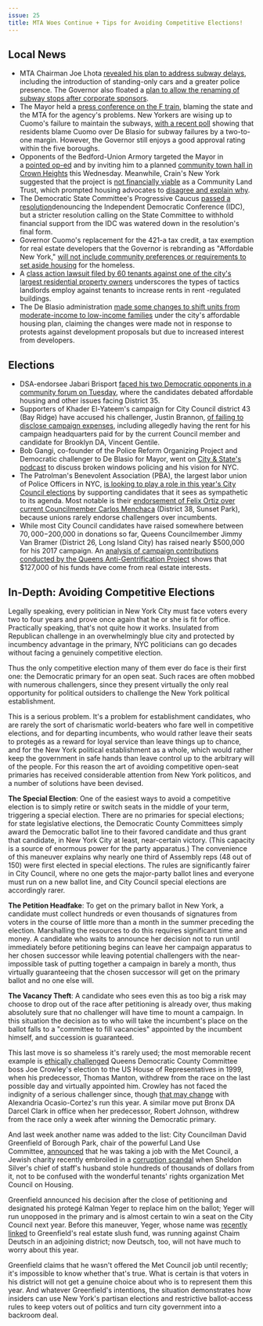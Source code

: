 ```yaml
---
issue: 25
title: MTA Woes Continue + Tips for Avoiding Competitive Elections!
---
```


## Local News
* MTA Chairman Joe Lhota [revealed his plan to address subway delays](http://gothamist.com/2017/07/25/mta_subway_action_plan.php), including the introduction of standing-only cars and a greater police presence. The Governor also floated a [plan to allow the renaming of subway stops after corporate sponsors](http://www.amny.com/transit/mta-subway-stations-could-be-renamed-after-companies-who-fund-improvements-cuomo-says-1.13847108).
* The Mayor held a [press conference on the F train](http://www.nydailynews.com/news/politics/de-blasio-rides-f-train-cuomo-responsible-subways-article-1.3349571), blaming the state and the MTA for the agency's problems. New Yorkers are wising up to Cuomo's failure to maintain the subways, [with a recent poll](https://poll.qu.edu/new-york-city/release-detail?ReleaseID=2474) showing that residents blame Cuomo over De Blasio for subway failures by a two-to-one margin. However, the Governor still enjoys a good approval rating within the five boroughs.
* Opponents of the Bedford-Union Armory targeted the Mayor in a [pointed op-ed](http://www.kingscountypolitics.com/mayor-de-blasio-touch-crown-heights-reality/) and by inviting him to a planned [community town hall in Crown Heights](https://www.facebook.com/events/1860279350955319/1860427417607179/?acontext=%7B%22ref%22%3A%2229%22%2C%22ref_notif_type%22%3A%22admin_plan_mall_activity%22%2C%22action_history%22%3A%22null%22%7D&notif_t=admin_plan_mall_activity&notif_id=1501189219890529) this Wednesday. Meanwhile, Crain's New York suggested that the project is [not financially viable](http://www.crainsnewyork.com/article/20170721/REAL_ESTATE/170729980) as a Community Land Trust, which prompted housing advocates to [disagree and explain why](http://www.crainsnewyork.com/article/20170726/OPINION/170729914/housing-advocates-fact-check-our-fact-check).
* ​The Democratic State Committee's Progressive Caucus [passed a resolution](http://www.politico.com/states/new-york/albany/story/2017/07/25/democratic-state-committee-asks-senate-democrats-to-unify-113599)denouncing the Independent Democratic Conference (IDC), but a stricter resolution calling on the State Committee to withhold financial support from the IDC was watered down in the resolution's final form.
* Governor Cuomo's replacement for the 421-a tax credit, a tax exemption for real estate developers that the Governor is rebranding as "Affordable New York," [will not include community preferences or requirements to set aside housing](http://gothamist.com/2017/07/26/new_421-a_program_ditches_community.php) for the homeless.
* A [class action lawsuit filed by 60 tenants against one of the city's largest residential property owners](https://www.nytimes.com/2017/07/25/nyregion/landlord-raised-rents-for-renovations-never-done-lawsuit-says.html) underscores the types of tactics landlords employ against tenants to increase rents in rent -regulated buildings.
* The De Blasio administration [made some changes to shift units from moderate-income to low-income families](http://www.politico.com/states/new-york/city-hall/story/2017/07/24/in-election-year-de-blasio-revamps-housing-plan-to-appeal-to-more-low-income-new-yorkers-113589) under the city's affordable housing plan, claiming the changes were made not in response to protests against development proposals but due to increased interest from developers.

## Elections
* DSA-endorsee Jabari Brisport [faced his two Democratic opponents in a community forum on Tuesday](http://www.kingscountypolitics.com/cumbo-fox-trade-barbs-35th-district-city-council-race-grows-contentious/), where the candidates debated affordable housing and other issues facing District 35.
* Supporters of Khader El-Yateem's campaign for City Council district 43 (Bay Ridge) have accused his challenger, Justin Brannon, [of failing to disclose campaign expenses](http://observer.com/2017/07/brooklyn-city-council-candidate-campaign-finance-board/), including allegedly having the rent for his campaign headquarters paid for by the current Council member and candidate for Brooklyn DA, Vincent Gentile.
* Bob Gangi, co-founder of the Police Reform Organizing Project and Democratic challenger to De Blasio for Mayor, went on [City & State's podcast](http://cityandstateny.com/articles/opinion/the-slant-podcast/bob-gangi-on-bill-de-blasio-broken-windows-broken-promises.html) to discuss broken windows policing and his vision for NYC.
* The Patrolman's Benevolent Association (PBA), the largest labor union of Police Officers in NYC, [is looking to play a role in this year's City Council elections](http://www.cetusnews.com/news/Police-Union-Seeks-Role-in-City-Council-Elections.H1gBEbLQLW.html) by supporting candidates that it sees as sympathetic to its agenda. Most notable is their [endorsement of Felix Ortiz over current Councilmember Carlos Menchaca](http://www.brooklyndaily.com/stories/2017/30/pl-party-line-2017-07-28-bk.html) (District 38, Sunset Park), because unions rarely endorse challengers over incumbents.
* While most City Council candidates have raised somewhere between $70,000-$200,000 in donations so far, Queens Councilmember Jimmy Van Bramer (District 26, Long Island City) has raised nearly $500,000 for his 2017 campaign. An [analysis of campaign contributions conducted by the Queens Anti-Gentrification Project](https://queensantigentrification.org/2017/07/25/van-bramers-big-real-estate-problem/) shows that $127,000 of his funds have come from real estate interests.

## In-Depth: Avoiding Competitive Elections
Legally speaking, every politician in New York City must face voters every two to four years and prove once again that he or she is fit for office. Practically speaking, that's not quite how it works. Insulated from Republican challenge in an overwhelmingly blue city and protected by incumbency advantage in the primary, NYC politicians can go decades without facing a genuinely competitive election.

Thus the only competitive election many of them ever do face is their first one: the Democratic primary for an open seat. Such races are often mobbed with numerous challengers, since they present virtually the only real opportunity for political outsiders to challenge the New York political establishment.

This is a serious problem. It's a problem for establishment candidates, who are rarely the sort of charismatic world-beaters who fare well in competitive elections, and for departing incumbents, who would rather leave their seats to protegés as a reward for loyal service than leave things up to chance, and for the New York political establishment as a whole, which would rather keep the government in safe hands than leave control up to the arbitrary will of the people. For this reason the art of avoiding competitive open-seat primaries has received considerable attention from New York politicos, and a number of solutions have been devised.

**The Special Election**: One of the easiest ways to avoid a competitive election is to simply retire or switch seats in the middle of your term, triggering a special election. There are no primaries for special elections; for state legislative elections, the Democratic County Committees simply award the Democratic ballot line to their favored candidate and thus grant that candidate, in New York City at least, near-certain victory. (This capacity is a source of enormous power for the party apparatus.) The convenience of this maneuver explains why nearly one third of Assembly reps (48 out of 150) were first elected in special elections. The rules are significantly fairer in City Council, where no one gets the major-party ballot lines and everyone must run on a new ballot line, and City Council special elections are accordingly rarer.

**The Petition Headfake**: To get on the primary ballot in New York, a candidate must collect hundreds or even thousands of signatures from voters in the course of little more than a month in the summer preceding the election. Marshalling the resources to do this requires significant time and money. A candidate who waits to announce her decision not to run until immediately before petitioning begins can leave her campaign apparatus to her chosen successor while leaving potential challengers with the near-impossible task of putting together a campaign in barely a month, thus virtually guaranteeing that the chosen successor will get on the primary ballot and no one else will.

**The Vacancy Theft**: A candidate who sees even this as too big a risk may choose to drop out of the race after petitioning is already over, thus making absolutely sure that no challenger will have time to mount a campaign. In this situation the decision as to who will take the incumbent's place on the ballot falls to a "committee to fill vacancies" appointed by the incumbent himself, and succession is guaranteed.

This last move is so shameless it's rarely used; the most memorable recent example is [ethically challenged](http://www.nydailynews.com/news/politics/lawyers-controlled-queens-dems-party-30-years-article-1.3017007?cid=bitly) Queens Democratic County Committee boss Joe Crowley's election to the US House of Representatives in 1999, when his predecessor, Thomas Manton, withdrew from the race on the last possible day and virtually appointed him. Crowley has not faced the indignity of a serious challenger since, though [that may change](https://justicedemocrats.com/candidates/alexandria-ocasio) with Alexandria Ocasio-Cortez's run this year. A similar move put Bronx DA Darcel Clark in office when her predecessor, Robert Johnson, withdrew from the race only a week after winning the Democratic primary.

And last week another name was added to the list: City Councilman David Greenfield of Borough Park, chair of the powerful Land Use Committee, [announced](http://www.nydailynews.com/new-york/city-councilman-taps-ally-run-seat-sparking-backlash-article-1.3335579) that he was taking a job with the Met Council, a Jewish charity recently embroiled in a [corruption scandal](https://www.nytimes.com/2014/07/24/nyregion/rapfogel-sentenced-for-stealing-from-charity.html) when Sheldon Silver's chief of staff's husband stole hundreds of thousands of dollars from it, not to be confused with the wonderful tenants' rights organization Met Council on Housing.

Greenfield announced his decision after the close of petitioning and designated his protegé Kalman Yeger to replace him on the ballot; Yeger will run unopposed in the primary and is almost certain to win a seat on the City Council next year. Before this maneuver, Yeger, whose name was [recently linked](http://observer.com/2017/05/david-greenfield-council-land-use-committee-chetrit-cornell-zoning-kalman-yeger-sitt-thor-rovt/) to Greenfield's real estate slush fund, was running against Chaim Deutsch in an adjoining district; now Deutsch, too, will not have much to worry about this year.

Greenfield claims that he wasn't offered the Met Council job until recently; it's impossible to know whether that's true. What is certain is that voters in his district will not get a genuine choice about who is to represent them this year. And whatever Greenfield's intentions, the situation demonstrates how insiders can use New York's partisan elections and restrictive ballot-access rules to keep voters out of politics and turn city government into a backroom deal.
